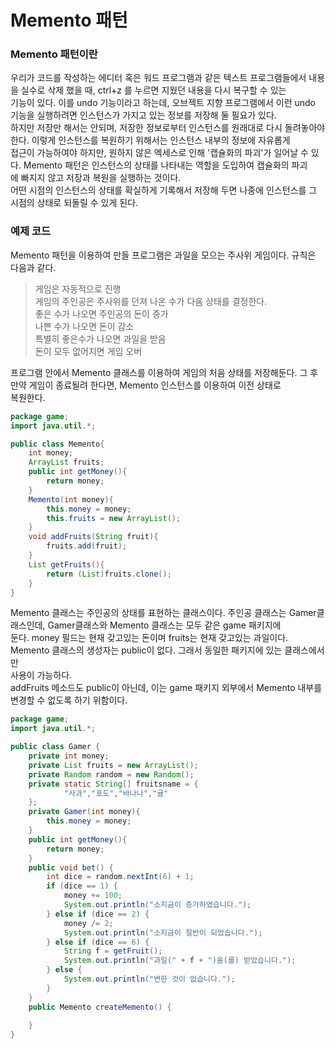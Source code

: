 # Memento 패턴

### Memento 패턴이란
우리가 코드를 작성하는 에디터 혹은 워드 프로그램과 같은 텍스트 프로그램들에서 내용을 실수로 삭제 했을 때, ctrl+z 를 누르면 지웠던 내용을 다시 복구할 수 있는\
기능이 있다. 이를 undo 기능이라고 하는데, 오브젝트 지향 프로그램에서 이런 undo 기능을 실행하려면 인스턴스가 가지고 있는 정보를 저장해 둘 필요가 있다.\
하지만 저장만 해서는 안되며, 저장한 정보로부터 인스턴스를 원래대로 다시 돌려놓아야 한다. 이렇게 인스턴스를 복원하기 위해서는 인스턴스 내부의 정보에 자유롭게\
접근이 가능하여야 하지만, 원하지 않은 엑세스로 인해 '캡슐화의 파괴'가 일어날 수 있다. Memento 패턴은 인스턴스의 상태를 나타내는 역할을 도입하여 캡슐화의 파괴\
에 빠지지 않고 저장과 복원을 실행하는 것이다.\
어떤 시점의 인스턴스의 상태를 확실하게 기록해서 저장해 두면 나중에 인스턴스를 그 시점의 상태로 되돌릴 수 있게 된다.

### 예제 코드
Memento 패턴을 이용하여 만들 프로그램은 과일을 모으는 주사위 게임이다. 규칙은 다음과 같다.

> 게임은 자동적으로 진행\
> 게임의 주인공은 주사위를 던져 나온 수가 다음 상태를 결정한다.\
> 좋은 수가 나오면 주인공의 돈이 증가\
> 나쁜 수가 나오면 돈이 감소\
> 특별히 좋은수가 나오면 과일을 받음\
> 돈이 모두 없어지면 게임 오버

프로그램 안에서 Memento 클래스를 이용하여 게임의 처음 상태를 저장해둔다. 그 후 만약 게임이 종료될려 한다면, Memento 인스턴스를 이용하여 이전 상태로\
복원한다. 

```java
package game;
import java.util.*;

public class Memento{
    int money;
    ArrayList fruits;
    public int getMoney(){
        return money;
    }
    Memento(int money){
        this.money = money;
        this.fruits = new ArrayList();
    }
    void addFruits(String fruit){
        fruits.add(fruit);
    }
    List getFruits(){
        return (List)fruits.clone();
    }
}
```
Memento 클래스는 주인공의 상태를 표현하는 클래스이다. 주인공 클래스는 Gamer클래스인데, Gamer클래스와 Memento 클래스는 모두 같은 game 패키지에 \
둔다. money 필드는 현재 갖고있는 돈이며 fruits는 현재 갖고있는 과일이다. Memento 클래스의 생성자는 public이 없다. 그래서 동일한 패키지에 있는 클래스에서만\
사용이 가능하다.\
addFruits 메소드도 public이 아닌데, 이는 game 패키지 외부에서 Memento 내부를 변경할 수 없도록 하기 위함이다.

```java
package game;
import java.util.*;

public class Gamer {
    private int money;
    private List fruits = new ArrayList();
    private Random random = new Random();
    private static String[] fruitsname = {
            "사과","포도","바나나","귤"
    };
    private Gamer(int money){
        this.money = money;
    }
    public int getMoney(){
        return money;
    }
    public void bet() {
        int dice = random.nextInt(6) + 1;
        if (dice == 1) {
            money += 100;
            System.out.println("소지금이 증가하였습니다.");
        } else if (dice == 2) {
            money /= 2;
            System.out.println("소지금이 절반이 되었습니다.");
        } else if (dice == 6) {
            String f = getFruit();
            System.out.println("과일(" + f + ")을(를) 받았습니다.");
        } else {
            System.out.println("변한 것이 없습니다.");
        }
    }
    public Memento createMemento() {
        
    }
}
```